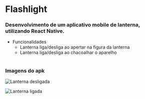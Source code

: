 # Flashlight
### Desenvolvimento de um aplicativo mobile de lanterna, utilizando React Native.
- Funcionalidades
  - Lanterna liga/desliga ao apertar na figura da lanterna
  - Lanterna liga/desliga ao chacoalhar o aparelho
#
### Imagens do apk


![Lanterna desligada](https://user-images.githubusercontent.com/101755192/173573284-3d493bce-f076-4824-9ce8-4cf310561cd4.png)

![Lanterna ligada](https://user-images.githubusercontent.com/101755192/173573375-b9cf7915-cd9d-47e3-a462-4690f74634a9.png)






































